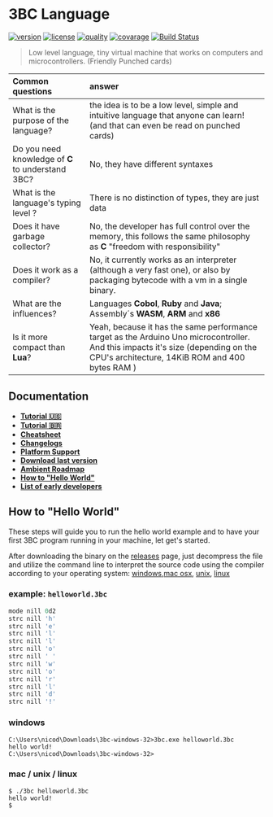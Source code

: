 3BC Language
============
[![version](https://img.shields.io/github/v/release/rodrigodornelles/3bc-lang?sort=semver)](https://github.com/RodrigoDornelles/3bc-lang/releases)
[![license](https://img.shields.io/github/license/rodrigodornelles/3bc-lang)](https://github.com/RodrigoDornelles/3bc-lang/blob/master/LICENSE.txt) 
[![quality](https://app.codacy.com/project/badge/Grade/10888eee2fbc460b8ddb7476b0aceb23)](https://www.codacy.com/gh/RodrigoDornelles/3bc-lang/dashboard?utm_source=github.com&amp;utm_medium=referral&amp;utm_content=RodrigoDornelles/3bc-lang&amp;utm_campaign=Badge_Grade)
[![covarage](https://codecov.io/gh/RodrigoDornelles/3bc-lang/branch/master/graph/badge.svg?token=FS152PL31C)](https://codecov.io/gh/RodrigoDornelles/3bc-lang)
[![Build Status](https://img.shields.io/github/checks-status/rodrigodornelles/3bc-lang/master)](https://github.com/rodrigodornelles/3bc-lang/actions)

> Low level language, tiny virtual machine that works on computers and microcontrollers. (Friendly Punched cards)

| Common questions | answer |
| :--------------- | :----- |
| What is the purpose of the language? | the idea is to be a low level, simple and intuitive language that anyone can learn! (and that can even be read on punched cards) |
| Do you need knowledge of **C** to understand 3BC? | No, they have different syntaxes |
| What is the language's typing level ? | There is no distinction of types, they are just data |
| Does it have garbage collector? | No, the developer has full control over the memory, this follows the same philosophy as **C** "freedom with responsibility" |
| Does it work as a compiler? | No, it currently works as an interpreter (although a very fast one), or also by packaging bytecode with a vm in a single binary. |
| What are the influences? | Languages **Cobol**, **Ruby** and **Java**; Assembly´s **WASM**, **ARM** and **x86** |
| Is it more compact than **Lua**? | Yeah, because it has the same performance target as the Arduino Uno microcontroller. And this impacts it's size (depending on the CPU's architecture, 14KiB ROM and 400 bytes RAM ) |

## Documentation ##

* **[Tutorial :us:](docs/tutorial-en-us.md)**
* **[Tutorial :brazil:](docs/tutorial-pt-br.md)**
* **[Cheatsheet](docs/cheatsheet.md)**
* **[Changelogs](docs/changelogs.md)**
* **[Platform Support](support.md)**
* **[Download last version](download.md)**
* **[Ambient Roadmap](#ambient-roadmap)**
* **[How to "Hello World"](#how-to-hello-world)**
* **[List of early developers](#list-of-early-developers)**

## How to "Hello World" ##

These steps will guide you to run the hello world example and to have your first 3BC program running in your machine, let get's started.

After downloading the binary on the [releases](#https://github.com/RodrigoDornelles/3bc-lang/releases) page, just decompress the file and utilize the command line to interpret the source code using the compiler according to your operating system: [windows](#windows),[mac osx](#mac--unix--linux), [unix](#mac--unix--linux), [linux](#mac--unix--linux)

### example: `helloworld.3bc` ###

```RUBY
mode nill 0d2
strc nill 'h'
strc nill 'e'
strc nill 'l'
strc nill 'l'
strc nill 'o'
strc nill ' '
strc nill 'w'
strc nill 'o'
strc nill 'r'
strc nill 'l'
strc nill 'd'
strc nill '!'
```

### windows ###

```
C:\Users\nicod\Downloads\3bc-windows-32>3bc.exe helloworld.3bc
hello world!
C:\Users\nicod\Downloads\3bc-windows-32>
```

### mac / unix / linux ###

```
$ ./3bc helloworld.3bc
hello world!
$
```
